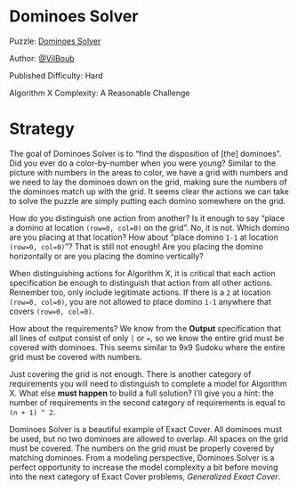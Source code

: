 # Dominoes Solver

Puzzle: [Dominoes Solver](https://www.codingame.com/training/hard/dominoes-solver)

Author: [@VilBoub](https://www.codingame.com/profile/bd6706892e49290fb119aa5ddae4238a318297)

Published Difficulty: Hard

Algorithm X Complexity: A Reasonable Challenge

# Strategy

The goal of Dominoes Solver is to “find the disposition of [the] dominoes”. Did you ever do a color-by-number when you were young? Similar to the picture with numbers in the areas to color, we have a grid with numbers and we need to lay the dominoes down on the grid, making sure the numbers of the dominoes match up with the grid. It seems clear the actions we can take to solve the puzzle are simply putting each domino somewhere on the grid.

How do you distinguish one action from another? Is it enough to say “place a domino at location `(row=0, col=0)` on the grid”. No, it is not. Which domino are you placing at that location? How about “place domino `1-1` at location `(row=0, col=0)`”? That is still not enough! Are you placing the domino horizontally or are you placing the domino vertically?

When distinguishing actions for Algorithm X, it is critical that each action specification be enough to distinguish that action from all other actions. Remember too, only include legitimate actions. If there is a `2` at location `(row=0, col=0)`, you are not allowed to place domino `1-1` anywhere that covers `(row=0, col=0)`.

How about the requirements? We know from the __Output__ specification that all lines of output consist of only `|` or `=`, so we know the entire grid must be covered with dominoes. This seems similar to 9x9 Sudoku where the entire grid must be covered with numbers.

Just covering the grid is not enough. There is another category of requirements you will need to distinguish to complete a model for Algorithm X. What else __must happen__ to build a full solution? I’ll give you a hint: the number of requirements in the second category of requirements is equal to `(n + 1) ^ 2`.

Dominoes Solver is a beautiful example of Exact Cover. All dominoes must be used, but no two dominoes are allowed to overlap. All spaces on the grid must be covered. The numbers on the grid must be properly covered by matching dominoes. From a modeling perspective, Dominoes Solver is a perfect opportunity to increase the model complexity a bit before moving into the next category of Exact Cover problems, _Generalized Exact Cover_.
